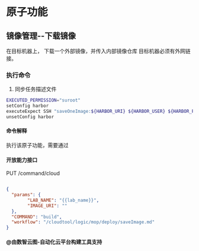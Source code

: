 # 原子功能

## 镜像管理--下载镜像

在目标机器上， 下载一个外部镜像，并传入内部镜像仓库
目标机器必须有外网链接。


### 执行命令

1. 同步任务描述文件

```bash
EXECUTED_PERMISSION="suroot"
setConfig harbor
executeExpect SSH "saveOneImage:${HARBOR_URI} ${HARBOR_USER} ${HARBOR_PASSWORD} ${IMAGE_URI}"
unsetConfig harbor
```


#### 命令解释

执行该原子功能，需要通过

#### 开放能力接口
PUT /command/cloud
```json

{
  "params": {
        "LAB_NAME": "{{lab_name}}",
        "IMAGE_URI": ""
  },
  "COMMAND": "build",
  "workflow": "/cloudtool/logic/mop/deploy/saveImage.md"
}
```

#### @由数智云图-自动化云平台构建工具支持